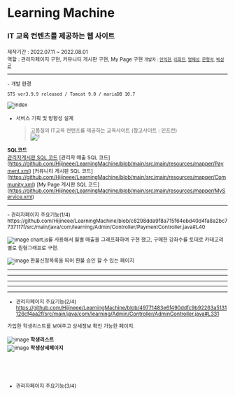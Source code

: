 # Learning Machine

<h3> IT 교육 컨텐츠를 제공하는 웹 사이트</h3>
<small>제작기간 : 2022.07.11 ~ 2022.08.01</small> <br>
<small>역할 : 관리자페이지 구현, 커뮤니티 게시판 구현, My Page 구현
<small>개발자 : <a href = "https://github.com/IkhyeonAhn">안익현</a>, <a href="https://github.com/Hijineee">이희진</a>,  <a href = "https://github.com/skek3039">명재성</a>, <a href="https://github.com/Moonmaji">문형석</a>, <a href="https://github.com/ParkGuTy">박성균</a></small>
<hr>
- 개발 환경

    STS ver3.9.9 released / Tomcat 9.0 / mariaDB 10.7





![index](https://user-images.githubusercontent.com/101648395/182089931-e03b4948-a361-4a54-9f7f-2a7b2f639360.png)

- 서비스 기획 및 방향성 설계
	>  고품질의 IT교육 컨텐츠를 제공하는 교육사이트 (참고사이트 : 인프런)    
![1](https://user-images.githubusercontent.com/101648395/186351569-35c71eda-e1ae-4b5f-85d9-0647551676db.png)
 
 **SQL코드** <br>
 [관리자게시판 SQL 코드](https://github.com/Hijineee/LearningMachine/blob/main/src/main/resources/mapper/Admin.xml)
 [관리자 매출 SQL 코드]
 (https://github.com/Hijineee/LearningMachine/blob/main/src/main/resources/mapper/Payment.xml)
 [커뮤니티 게시판 SQL 코드]
 (https://github.com/Hijineee/LearningMachine/blob/main/src/main/resources/mapper/Community.xml)
 [My Page 게시판 SQL 코드]
 (https://github.com/Hijineee/LearningMachine/blob/main/src/main/resources/mapper/MyService.xml)
 
<hr>
- 관리자페이지 주요기능(1/4) <br>
https://github.com/Hijineee/LearningMachine/blob/c8298dda9f8a715f64ebd40d4fa8a2bc7737117f/src/main/java/com/learning/Admin/Controller/PaymentController.java#L40
 
![image](https://user-images.githubusercontent.com/101648395/186360563-66e393dd-0212-4a4d-9f4b-e28bd19774d1.png)
chart.js를 사용해서 월별 매출을 그래프화하여 구현 했고, 구매한 강좌수를 토대로 카테고리별로 원형그래프로 구현.

![image](https://user-images.githubusercontent.com/101648395/186362987-c84aea74-ebba-404c-9f05-033dd81d6096.png)
환불신청목록을 띄어 환불 승인 할 수 있는 페이지
<hr><hr><hr><hr><hr>


- 관리자페이지 주요기능(2/4) <br>
https://github.com/Hijineee/LearningMachine/blob/49771483e6f490ddfc9b92263a5131126cf4aa2f/src/main/java/com/learning/Admin/Controller/AdminController.java#L331

가입한 학생리스트를 보여주고 상세정보 확인 가능한 페이지.
<br><br>
![image](https://user-images.githubusercontent.com/101648395/186361467-ff0ee0c5-fe17-4e9d-9265-7458b45b031e.png)
**학생리스트**
<br>
![image](https://user-images.githubusercontent.com/101648395/186361968-0f6e5785-0ee7-4c24-8336-e6922ed083cd.png)
**학생상세페이지**
<br><br><br><br><br>
- 관리자페이지 주요기능(3/4) <br>
